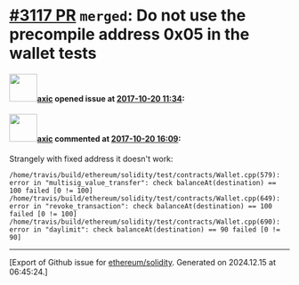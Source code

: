 # [\#3117 PR](https://github.com/ethereum/solidity/pull/3117) `merged`: Do not use the precompile address 0x05 in the wallet tests

#### <img src="https://avatars.githubusercontent.com/u/20340?v=4" width="50">[axic](https://github.com/axic) opened issue at [2017-10-20 11:34](https://github.com/ethereum/solidity/pull/3117):



#### <img src="https://avatars.githubusercontent.com/u/20340?v=4" width="50">[axic](https://github.com/axic) commented at [2017-10-20 16:09](https://github.com/ethereum/solidity/pull/3117#issuecomment-338251166):

Strangely with fixed address it doesn't work:

```
/home/travis/build/ethereum/solidity/test/contracts/Wallet.cpp(579): error in "multisig_value_transfer": check balanceAt(destination) == 100 failed [0 != 100]
/home/travis/build/ethereum/solidity/test/contracts/Wallet.cpp(649): error in "revoke_transaction": check balanceAt(destination) == 100 failed [0 != 100]
/home/travis/build/ethereum/solidity/test/contracts/Wallet.cpp(690): error in "daylimit": check balanceAt(destination) == 90 failed [0 != 90]
```


-------------------------------------------------------------------------------



[Export of Github issue for [ethereum/solidity](https://github.com/ethereum/solidity). Generated on 2024.12.15 at 06:45:24.]
